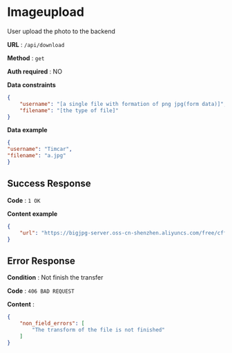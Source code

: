 # Imageupload

User upload the photo to the backend

**URL** : `/api/download`

**Method** : `get`

**Auth required** : NO

**Data constraints**

```json
{
    "username": "[a single file with formation of png jpg(form data)]",
    "filename": "[the type of file]"
}
```

**Data example**

```json
{
"username": "Timcar",
"filename": "a.jpg"
}
```

## Success Response

**Code** : `1 OK`

**Content example**

```json
{
    "url": "https://bigjpg-server.oss-cn-shenzhen.aliyuncs.com/free/cff075e78fa91edaf3ea67f3cd5752cf_1_-1_art.jpg"
}
```

## Error Response

**Condition** : Not finish the transfer

**Code** : `406 BAD REQUEST`

**Content** :

```json
{
    "non_field_errors": [
        "The transform of the file is not finished"
    ]
}
```
